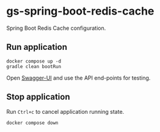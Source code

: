 # gs-spring-boot-redis-cache

Spring Boot Redis Cache configuration.

## Run application

```shell
docker compose up -d
gradle clean bootRun
```

Open [Swagger-UI](http://localhost:8080/swagger-ui/index.html) and use the API end-points for testing.

## Stop application

Run `Ctrl+c` to cancel application running state.

```shell
docker compose down
```